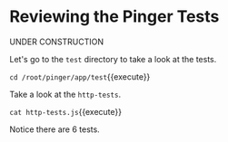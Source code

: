 # Reviewing the Pinger Tests

UNDER CONSTRUCTION

Let's go to the `test` directory to take a look at the tests.

`cd /root/pinger/app/test`{{execute}}

Take a look at the `http-tests`.

`cat http-tests.js`{{execute}}

Notice there are 6 tests.

